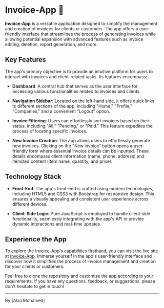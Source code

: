 # Invoice-App 📃

**Invoice-App** is a versatile application designed to simplify the management and creation of invoices for clients or customers. The app offers a user-friendly interface that streamlines the process of generating invoices while allowing potential expansion with advanced features such as invoice editing, deletion, report generation, and more.

## Key Features

The app's primary objective is to provide an intuitive platform for users to interact with invoices and client-related tasks. Its features encompass:

- **Dashboard**: A central hub that serves as the user interface for accessing various functionalities related to invoices and clients.

- **Navigation Sidebar**: Located on the left-hand side, it offers quick links to different sections of the app, including "Home," "Profile," "Companies," and a convenient "Logout" option.

- **Invoice Filtering**: Users can effortlessly sort invoices based on their status, including "All," "Pending," or "Paid." This feature expedites the process of locating specific invoices.

- **New Invoice Creation**: The app allows users to effortlessly generate new invoices. Clicking on the "New Invoice" button opens a user-friendly form where essential invoice details can be inputted. These details encompass client information (name, phone, address) and itemized content (item name, quantity, and price).

## Technology Stack

- **Front-End**: The app's front-end is crafted using modern technologies, including HTML5 and CSS3 with Bootstrap for responsive design. This ensures a visually appealing and consistent user experience across different devices.

- **Client-Side Logic**: Pure JavaScript is employed to handle client-side functionality, seamlessly integrating with the app's API to provide dynamic interactions and real-time updates.

## Experience the App

To explore the Invoice-App's capabilities firsthand, you can visit the live site at [Invoice-App](https://velvety-sorbet-79c5cc.netlify.app/). Immerse yourself in the app's user-friendly interface and discover how it simplifies the process of invoice management and creation for your clients or customers.

Feel free to clone the repository and customize the app according to your requirements. If you have any questions, feedback, or suggestions, please don't hesitate to get in touch!

---

By [Alaa Mohamed]

